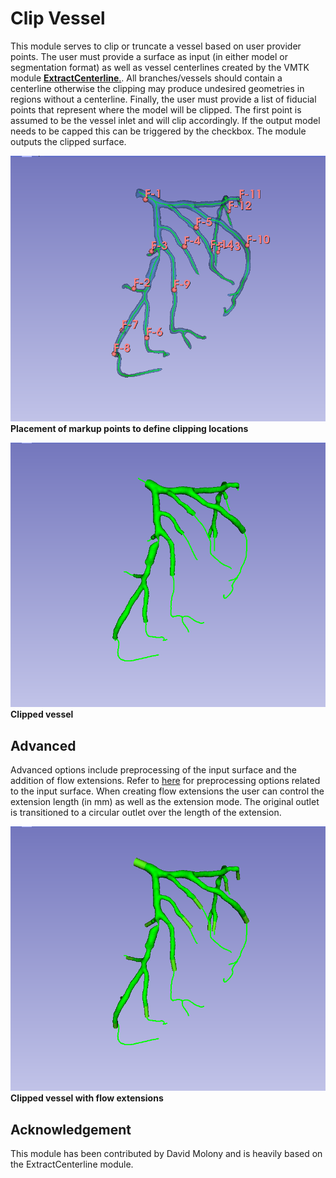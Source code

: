# Clip Vessel
This module serves to clip or truncate a vessel based on user provider points. The user must provide a surface as input (in either model or segmentation format) as well as vessel centerlines created by the VMTK module [**ExtractCenterline**.](https://github.com/vmtk/SlicerExtension-VMTK/blob/master/Docs/ExtractCenterline.md). All branches/vessels should contain a centerline otherwise the clipping may produce undesired geometries in regions without a centerline.  Finally, the user must provide a list of fiducial points that represent where the model will be clipped. The first point is assumed to be the vessel inlet and will clip accordingly. If the output model needs to be capped this can be triggered by the checkbox. The module outputs the clipped surface.

![Clip points](ClipPoints.png)
**Placement of markup points to define clipping locations**

![Clipped vessel](ClippedVessel.png)
**Clipped vessel**


## Advanced
Advanced options include preprocessing of the input surface and the addition of flow extensions.
Refer to [here](https://github.com/vmtk/SlicerExtension-VMTK/blob/master/Docs/ExtractCenterline.md#:~:text=Extract%20centerline-,Preprocessing,-The%20module%20requires) for preprocessing options related to the input surface. When creating flow extensions the user can control the extension length (in mm) as well as the extension mode. The original outlet is transitioned to a circular outlet over the length of the extension.

![Clipped vessel extended](ClippedVesselExtended.png)
**Clipped vessel with flow extensions**


## Acknowledgement
This module has been contributed by David Molony and is heavily based on the ExtractCenterline module.